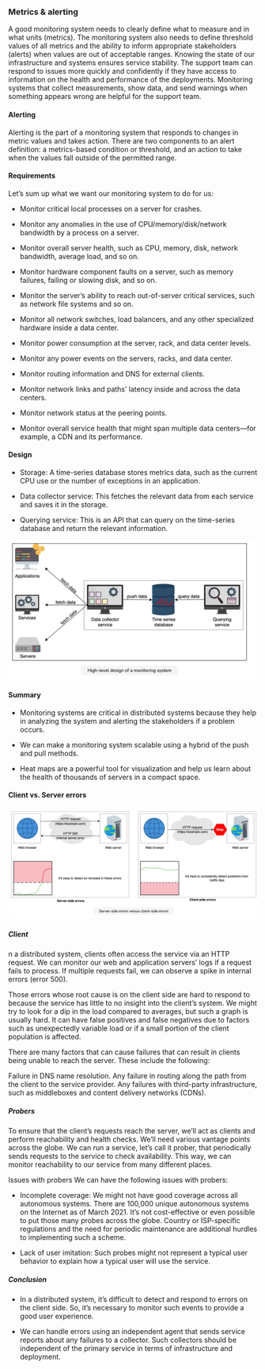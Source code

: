 ### Metrics & alerting
A good monitoring system needs to clearly define what to measure and in what units (metrics). The monitoring system also needs to define threshold values of all metrics and the ability to inform appropriate stakeholders (alerts) when values are out of acceptable ranges. Knowing the state of our infrastructure and systems ensures service stability. The support team can respond to issues more quickly and confidently if they have access to information on the health and performance of the deployments. Monitoring systems that collect measurements, show data, and send warnings when something appears wrong are helpful for the support team.

#### Alerting
Alerting is the part of a monitoring system that responds to changes in metric values and takes action. There are two components to an alert definition: a metrics-based condition or threshold, and an action to take when the values fall outside of the permitted range.

#### Requirements
Let’s sum up what we want our monitoring system to do for us:

* Monitor critical local processes on a server for crashes.

* Monitor any anomalies in the use of CPU/memory/disk/network bandwidth by a process on a server.

* Monitor overall server health, such as CPU, memory, disk, network bandwidth, average load, and so on.

* Monitor hardware component faults on a server, such as memory failures, failing or slowing disk, and so on.

* Monitor the server’s ability to reach out-of-server critical services, such as network file systems and so on.

* Monitor all network switches, load balancers, and any other specialized hardware inside a data center.

* Monitor power consumption at the server, rack, and data center levels.

* Monitor any power events on the servers, racks, and data center.

* Monitor routing information and DNS for external clients.

* Monitor network links and paths’ latency inside and across the data centers.

* Monitor network status at the peering points.

* Monitor overall service health that might span multiple data centers—for example, a CDN and its performance.

#### Design
* Storage: A time-series database stores metrics data, such as the current CPU use or the number of exceptions in an application.

* Data collector service: This fetches the relevant data from each service and saves it in the storage.

* Querying service: This is an API that can query on the time-series database and return the relevant information.


<img src="monitoring_system.png" alt="drawing" width="700"/>

#### Summary
* Monitoring systems are critical in distributed systems because they help in analyzing the system and alerting the stakeholders if a problem occurs.

* We can make a monitoring system scalable using a hybrid of the push and pull methods.

* Heat maps are a powerful tool for visualization and help us learn about the health of thousands of servers in a compact space.

#### Client vs. Server errors

<img src="client_server_errors.png" alt="drawing" width="700"/>

##### Client
n a distributed system, clients often access the service via an HTTP request. We can monitor our web and application servers’ logs if a request fails to process. If multiple requests fail, we can observe a spike in internal errors (error 500).

Those errors whose root cause is on the client side are hard to respond to because the service has little to no insight into the client’s system. We might try to look for a dip in the load compared to averages, but such a graph is usually hard. It can have false positives and false negatives due to factors such as unexpectedly variable load or if a small portion of the client population is affected.

There are many factors that can cause failures that can result in clients being unable to reach the server. These include the following:

Failure in DNS name resolution.
Any failure in routing along the path from the client to the service provider.
Any failures with third-party infrastructure, such as middleboxes and content delivery networks (CDNs).

##### Probers
To ensure that the client’s requests reach the server, we’ll act as clients and perform reachability and health checks. We’ll need various vantage points across the globe. We can run a service, let’s call it prober, that periodically sends requests to the service to check availability. This way, we can monitor reachability to our service from many different places.

Issues with probers
We can have the following issues with probers:

* Incomplete coverage: We might not have good coverage across all autonomous systems. There are 100,000 unique autonomous systems on the Internet as of March 2021. It’s not cost-effective or even possible to put those many probes across the globe. Country or ISP-specific regulations and the need for periodic maintenance are additional hurdles to implementing such a scheme.

* Lack of user imitation: Such probes might not represent a typical user behavior to explain how a typical user will use the service.

##### Conclusion
* In a distributed system, it’s difficult to detect and respond to errors on the client side. So, it’s necessary to monitor such events to provide a good user experience.

* We can handle errors using an independent agent that sends service reports about any failures to a collector. Such collectors should be independent of the primary service in terms of infrastructure and deployment.

